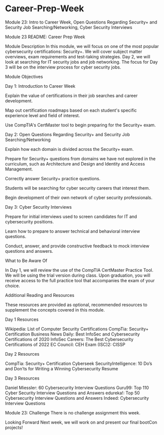 # Career-Prep-Week
Module 23: Intro to Career Week, Open Questions Regarding Security+ and Security Job Searching/Networking, Cyber Security Interviews

Module 23 README: Career Prep Week

Module Description
In this module, we will focus on one of the most popular cybersecurity certifications: Security+. We will cover subject matter overviews, exam requirements and test-taking strategies. Day 2, we will look at searching for IT security jobs and job networking.  The focus for Day 3 will be on the interview process for cyber security jobs.

Module Objectives
  
Day 1: Introduction to Career Week

Explain the value of certifications in their job searches and career development.

Map out certification roadmaps based on each student's specific experience level and field of interest.

Use CompTIA's CertMaster tool to begin preparing for the Security+ exam.

Day 2: Open Questions Regarding Security+ and Security Job Searching/Networking

Explain how each domain is divided across the Security+ exam.

Prepare for Security+ questions from domains we have not explored in the curriculum, such as Architecture and Design and Identity and Access Management.

Correctly answer Security+ practice questions.

Students will be searching for cyber security careers that interest them.

Begin development of their own network of cyber security professionals.

Day 3: Cyber Security Interviews

Prepare for initial interviews used to screen candidates for IT and cybersecurity positions.

Learn how to prepare to answer technical and behavioral interview questions.

Conduct, answer, and provide constructive feedback to mock interview questions and answers.

What to Be Aware Of

In Day 1, we will review the use of the CompTIA CertMaster Practice Tool. We will be using the trial version during class. Upon graduation, you will receive access to the full practice tool that accompanies the exam of your choice.

Additional Reading and Resources 

These resources are provided as optional, recommended resources to supplement the concepts covered in this module.

Day 1 Resources

Wikipedia: List of Computer Security Certifications
CompTia: Security+ Certification
Business News Daily: Best InfoSec and Cybersecurity Certifications of 2020
InfoSec Careers: The Best Cybersecurity Certifications of 2022
EC Council: CEH Exam
(ISC)2: CISSP

Day 2 Resources

CompTia: Security+ Certification
Cyberseek
 SecurityIntelligence: 10 Do’s and Don'ts for Writing a Winning Cybersecurity Resume

Day 3 Resources

Daniel Miessler: 60 Cybersecurity Interview Questions
Guru99: Top 110 Cyber Security Interview Questions and Answers
edureka!: Top 50 Cybersecurity Interview Questions and Answers
Indeed: Cybersecurity Interview Questions

Module 23: Challenge
There is no challenge assignment this week.

Looking Forward
Next week, we will work on and present our final bootCon projects!
